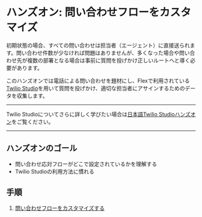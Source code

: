 #  ハンズオン: 問い合わせフローをカスタマイズ

初期状態の場合、すべての問い合わせは担当者（エージェント）に直接送られます。問い合わせ件数が少なければ問題はありませんが、多くなった場合や問い合わせ先が複数の部署となる場合は事前に質問を投げかけ正しいルートへと導く必要があります。

このハンズオンでは電話による問い合わせを題材にし、Flexで利用されている[Twilio Studio](https://www.twilio.com/ja/studio)を用いて質問を投げかけ、適切な担当者にアサインするためのデータを収集します。

---
Twilio Studioについてさらに詳しく学びたい場合は[日本語Twilio Studioハンズオン](https://neri78.github.io/Twilio-HandsOn-Studio-JP/)をご覧ください。

---

## ハンズオンのゴール
- 問い合わせ応対フローがどこで設定されているかを理解する
- Twilio Studioの利用方法に慣れる

## 手順
1. [問い合わせフローをカスタマイズする](01-Customize-Chat-Flow.md)
